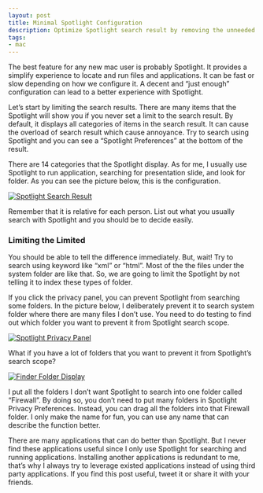 ```yaml
---
layout: post
title: Minimal Spotlight Configuration
description: Optimize Spotlight search result by removing the unneeded folders and items from the search list.
tags:
- mac
---
```

The best feature for any new mac user is probably Spotlight. It provides a simplify experience to locate and run files and applications. It can be fast or slow depending on how we configure it. A decent and “just enough” configuration can lead to a better experience with Spotlight.

Let’s start by limiting the search results. There are many items that the Spotlight will show you if you never set a limit to the search result. By default, it displays all categories of items in the search result. It can cause the overload of search result which cause annoyance. Try to search using Spotlight and you can see a “Spotlight Preferences” at the bottom of the result.

There are 14 categories that the Spotlight display. As for me, I usually use Spotlight to run application, searching for presentation slide, and look for folder. As you can see the picture below, this is the configuration.

[ ![Spotlight Search Result][img3] ](http://images.sayzlim.net/2010/11/spotlight_result.jpg "Spotlight Search Result")

[img3]: http://images.sayzlim.net/2010/11/spotlight_result.jpg "Spotlight Search Result"

Remember that it is relative for each person. List out what you usually search with Spotlight and you should be to decide easily.

### Limiting the Limited

You should be able to tell the difference immediately. But, wait! Try to search using keyword like “xml” or “html”. Most of the the files under the system folder are like that. So, we are going to limit the Spotlight by not telling it to index these types of folder.

If you click the privacy panel, you can prevent Spotlight from searching some folders. In the picture below, I deliberately prevent it to search system folder where there are many files I don’t use. You need to do testing to find out which folder you want to prevent it from Spotlight search scope.

[ ![Spotlight Privacy Panel][img2] ](http://images.sayzlim.net/2010/11/spotlight_privacy.jpg "Spotlight Privacy Panel")

[img2]: http://images.sayzlim.net/2010/11/spotlight_privacy.jpg "Spotlight Privacy Panel"

What if you have a lot of folders that you want to prevent it from Spotlight’s search scope?

[ ![Finder Folder Display][img1] ](http://images.sayzlim.net/2010/11/spotlight_finder.jpg "Finder Folder Display")

[img1]: http://images.sayzlim.net/2010/11/spotlight_finder.jpg "Finder Folder Display"

I put all the folders I don’t want Spotlight to search into one folder called “Firewall”. By doing so, you don’t need to put many folders in Spotlight Privacy Preferences. Instead, you can drag all the folders into that Firewall folder. I only make the name for fun, you can use any name that can describe the function better.

There are many applications that can do better than Spotlight. But I never find these applications useful since I only use Spotlight for searching and running applications. Installing another applications is redundant to me, that’s why I always try to leverage existed applications instead of using third party applications. If you find this post useful, tweet it or share it with your friends.